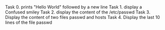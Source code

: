Task 0. prints "Hello World" followed by a new line 
Task 1. display a Confused smiley
Task 2. display the content of the /etc/passwd
Task 3. Display the content of two files passwd and hosts
Task 4. Display the last 10 lines of the file passwd
